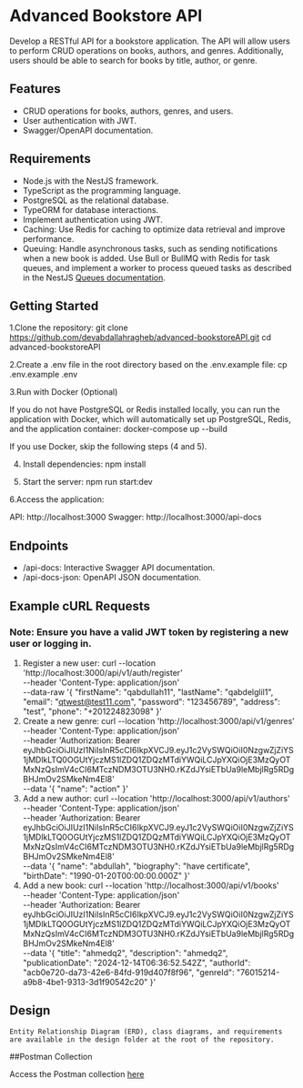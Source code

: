 # Advanced Bookstore API

 Develop a RESTful API for a bookstore application. The API will allow users
to perform CRUD operations on books, authors, and genres. Additionally, users should
be able to search for books by title, author, or genre.

## Features

- CRUD operations for books, authors, genres, and users.
- User authentication  with JWT.
- Swagger/OpenAPI documentation.
  
## Requirements

- Node.js with the NestJS framework.
- TypeScript as the programming language.
- PostgreSQL  as the relational database.
- TypeORM  for database interactions.
- Implement authentication  using JWT.
- Caching: Use Redis for caching to optimize data retrieval and improve performance.
- Queuing:
Handle asynchronous tasks, such as sending notifications when a new book is added.
Use Bull or BullMQ with Redis for task queues, and implement a worker to process queued tasks as described in the NestJS [Queues documentation](https://docs.nestjs.com/techniques/queues).
  
## Getting Started
1.Clone the repository:
git clone https://github.com/devabdallahragheb/advanced-bookstoreAPI.git
cd advanced-bookstoreAPI

2.Create a .env file in the root directory based on the .env.example file:
cp .env.example .env

3.Run with Docker (Optional)
   
If you do not have PostgreSQL or Redis installed locally, you can run the application with Docker, which will automatically set up PostgreSQL, Redis, and the application container:
docker-compose up --build

If you use Docker, skip the following steps (4 and 5).

4. Install dependencies:
     npm install
   
5. Start the server:
   npm run start:dev
   
6.Access the application:

API: http://localhost:3000
Swagger: http://localhost:3000/api-docs

## Endpoints
- /api-docs: Interactive Swagger API documentation.
- /api-docs-json: OpenAPI JSON documentation.
## Example cURL Requests
 ### Note: Ensure you have a valid JWT token by registering a new user or logging in.
1. Register a new user:
 curl --location 'http://localhost:3000/api/v1/auth/register' \
--header 'Content-Type: application/json' \
--data-raw '{
  "firstName": "qabdullah11",
  "lastName": "qabdelglil1",
  "email": "qtwest@test11.com",
  "password": "123456789",
  "address": "test",
  "phone": "+201224823098"
}'
2. Create a new genre:
 curl --location 'http://localhost:3000/api/v1/genres' \
--header 'Content-Type: application/json' \
--header 'Authorization: Bearer eyJhbGciOiJIUzI1NiIsInR5cCI6IkpXVCJ9.eyJ1c2VySWQiOiI0NzgwZjZiYS1jMDlkLTQ0OGUtYjczMS1lZDQ1ZDQzMTdiYWQiLCJpYXQiOjE3MzQyOTMxNzQsImV4cCI6MTczNDM3OTU3NH0.rKZdJYsiETbUa9leMbjlRg5RDgBHJmOv2SMkeNm4El8' \
--data '{
  "name": "action"
}'
3. Add a new author:
 curl --location 'http://localhost:3000/api/v1/authors' \
--header 'Content-Type: application/json' \
--header 'Authorization: Bearer eyJhbGciOiJIUzI1NiIsInR5cCI6IkpXVCJ9.eyJ1c2VySWQiOiI0NzgwZjZiYS1jMDlkLTQ0OGUtYjczMS1lZDQ1ZDQzMTdiYWQiLCJpYXQiOjE3MzQyOTMxNzQsImV4cCI6MTczNDM3OTU3NH0.rKZdJYsiETbUa9leMbjlRg5RDgBHJmOv2SMkeNm4El8' \
--data '{
  "name": "abdullah",
  "biography": "have certificate",
   "birthDate": "1990-01-20T00:00:00.000Z"
}'
4. Add a new book:
 curl --location 'http://localhost:3000/api/v1/books' \
--header 'Content-Type: application/json' \
--header 'Authorization: Bearer eyJhbGciOiJIUzI1NiIsInR5cCI6IkpXVCJ9.eyJ1c2VySWQiOiI0NzgwZjZiYS1jMDlkLTQ0OGUtYjczMS1lZDQ1ZDQzMTdiYWQiLCJpYXQiOjE3MzQyOTMxNzQsImV4cCI6MTczNDM3OTU3NH0.rKZdJYsiETbUa9leMbjlRg5RDgBHJmOv2SMkeNm4El8' \
--data '{
  "title": "ahmedq2",
  "description": "ahmedq2",
  "publicationDate": "2024-12-14T06:36:52.542Z",
  "authorId": "acb0e720-da73-42e6-84fd-919d407f8f96",
  "genreId": "76015214-a9b8-4be1-9313-3d1f90542c20"
}'

## Design

    Entity Relationship Diagram (ERD), class diagrams, and requirements are available in the design folder at the root of the repository.
    
##Postman Collection

Access the Postman collection [here](https://orange-satellite-870733.postman.co/workspace/TDRA~912c536b-3f54-49d1-9ac4-014cca31bc3d/collection/27835951-4af1de32-f493-4950-abdc-aa1583f59c9c?action=share&creator=27835951)
 
